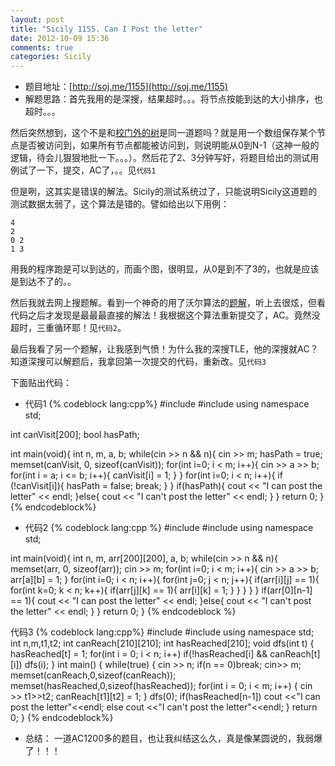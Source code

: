```yaml
---
layout: post
title: "Sicily 1155. Can I Post the letter"
date: 2012-10-09 15:36
comments: true
categories: Sicily
---
```


* 题目地址：[http://soj.me/1155](http://soj.me/1155)
* 解题思路：首先我用的是深搜，结果超时。。。将节点按能到达的大小排序，也超时。。。

然后突然想到，这个不是和[校门外的树](http://soj.me/1145)是同一道题吗？就是用一个数组保存某个节点是否被访问到，如果所有节点都能被访问到，则说明能从0到N-1（这神一般的逻辑，待会儿狠狠地批一下。。。）。然后花了2、3分钟写好，将题目给出的测试用例试了一下，提交，AC了，。。见`代码1`

但是咧，这其实是错误的解法。Sicily的测试系统过了，只能说明Sicily这道题的测试数据太弱了，这个算法是错的。譬如给出以下用例：
```
4
2
0 2
1 3
```
用我的程序跑是可以到达的，而画个图，很明显，从0是到不了3的，也就是应该是到达不了的。。

<!-- more-->

然后我就去网上搜题解。看到一个神奇的用了沃尔算法的[题解](http://blog.csdn.net/detective_xin/article/details/7215598)，听上去很炫，但看代码之后才发现是最最最直接的解法！我根据这个算法重新提交了，AC。竟然没超时，三重循环耶！见`代码2`。

最后我看了另一个题解，让我感到气愤！为什么我的深搜TLE，他的深搜就AC？知道深搜可以解题后，我拿回第一次提交的代码，重新改。见`代码3`

下面贴出代码：

* 代码1
{% codeblock lang:cpp%}
#include <iostream>
#include <cstring>
using namespace std;

int canVisit[200];
bool hasPath;

int main(void){
	int n, m, a, b;
	while(cin >> n && n){
		cin >> m;
		hasPath = true;
		memset(canVisit, 0, sizeof(canVisit));
		for(int i=0; i < m; i++){
			cin >> a >> b;
			for(int i = a; i <= b; i++){
				canVisit[i] = 1;
			}
		}
		for(int i=0; i < n; i++){
			if (!canVisit[i]){
				hasPath = false;
				break;
			}
		}
		if(hasPath){
			cout << "I can post the letter" << endl;
		}else{
			cout << "I can't post the letter" << endl;
		}
	}
	return 0;
}
{% endcodeblock%}

* 代码2
{% codeblock lang:cpp %}
#include <iostream>
#include <cstring>
using namespace std;

int main(void){
	int n, m, arr[200][200], a, b;
	while(cin >> n && n){
		memset(arr, 0, sizeof(arr));
		cin >> m;
		for(int i=0; i < m; i++){
			cin >> a >> b;
			arr[a][b] = 1;
		}
		for(int i=0; i < n; i++){
			for(int j=0; j < n; j++){
				if(arr[i][j] == 1){
					for(int k=0; k < n; k++){
						if(arr[j][k] == 1){
							arr[i][k] = 1;
						}
					}
				}
			}
		}
		if(arr[0][n-1] == 1){
			cout << "I can post the letter" << endl;
		}else{
			cout << "I can't post the letter" << endl;
		}
	}
	return 0;
}
{% endcodeblock %}

代码3
{% codeblock lang:cpp%}
#include <iostream>
#include <cstring>
using namespace std;
int n,m,t1,t2;
int canReach[210][210];
int hasReached[210];
void dfs(int t)
{
    hasReached[t] = 1;
    for(int i = 0; i < n; i++)
    if(!hasReached[i] && canReach[t][i])
        dfs(i);
}
int main()
{
    while(true)
    {
        cin >> n;
        if(n == 0)break;
        cin>> m;
        memset(canReach,0,sizeof(canReach));
        memset(hasReached,0,sizeof(hasReached));
        for(int i = 0; i < m; i++)
        {
            cin >> t1>>t2;
            canReach[t1][t2] = 1;
        }
        dfs(0);
        if(hasReached[n-1])
            cout <<"I can post the letter"<<endl;
        else
            cout <<"I can't post the letter"<<endl;
    }
    return 0;
}
{% endcodeblock%}

* 总结： 一道AC1200多的题目，也让我纠结这么久，真是像某圆说的，我弱爆了！！！